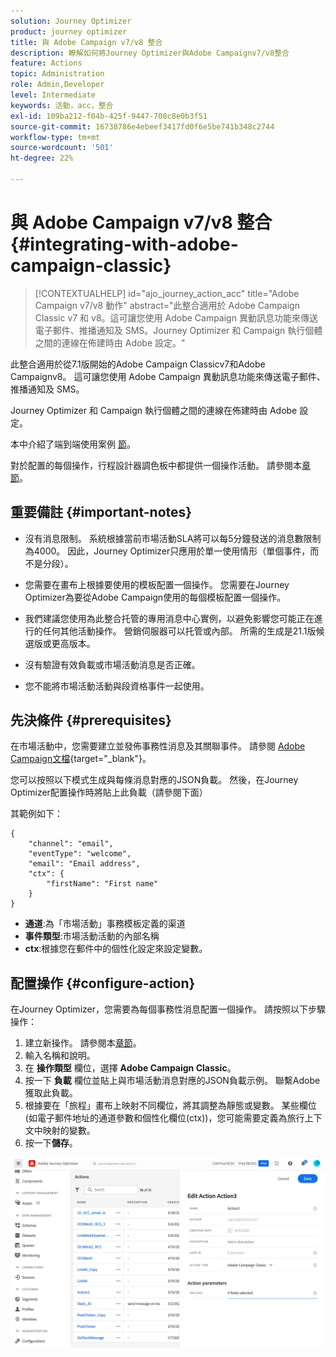 ```yaml
---
solution: Journey Optimizer
product: journey optimizer
title: 與 Adobe Campaign v7/v8 整合
description: 瞭解如何將Journey Optimizer與Adobe Campaignv7/v8整合
feature: Actions
topic: Administration
role: Admin,Developer
level: Intermediate
keywords: 活動，acc，整合
exl-id: 109ba212-f04b-425f-9447-708c8e0b3f51
source-git-commit: 16738786e4ebeef3417fd0f6e5be741b348c2744
workflow-type: tm+mt
source-wordcount: '501'
ht-degree: 22%

---
```


# 與 Adobe Campaign v7/v8 整合 {#integrating-with-adobe-campaign-classic}

>[!CONTEXTUALHELP]
>id="ajo_journey_action_acc"
>title="Adobe Campaign v7/v8 動作"
>abstract="此整合適用於 Adobe Campaign Classic v7 和 v8。這可讓您使用 Adobe Campaign 異動訊息功能來傳送電子郵件、推播通知及 SMS。Journey Optimizer 和 Campaign 執行個體之間的連線在佈建時由 Adobe 設定。"

此整合適用於從7.1版開始的Adobe Campaign Classicv7和Adobe Campaignv8。 這可讓您使用 Adobe Campaign 異動訊息功能來傳送電子郵件、推播通知及 SMS。

Journey Optimizer 和 Campaign 執行個體之間的連線在佈建時由 Adobe 設定。

本中介紹了端到端使用案例 [節](../building-journeys/ajo-ac.md)。

對於配置的每個操作，行程設計器調色板中都提供一個操作活動。 請參閱本[章節](../building-journeys/using-adobe-campaign-classic.md)。

## 重要備註 {#important-notes}

* 沒有消息限制。 系統根據當前市場活動SLA將可以每5分鐘發送的消息數限制為4000。 因此，Journey Optimizer只應用於單一使用情形（單個事件，而不是分段）。

* 您需要在畫布上根據要使用的模板配置一個操作。 您需要在Journey Optimizer為要從Adobe Campaign使用的每個模板配置一個操作。

* 我們建議您使用為此整合托管的專用消息中心實例，以避免影響您可能正在進行的任何其他活動操作。 營銷伺服器可以托管或內部。 所需的生成是21.1版候選版或更高版本。

* 沒有驗證有效負載或市場活動消息是否正確。

* 您不能將市場活動活動與段資格事件一起使用。

## 先決條件 {#prerequisites}

在市場活動中，您需要建立並發佈事務性消息及其關聯事件。 請參閱 [Adobe Campaign文檔](https://experienceleague.adobe.com/docs/campaign-classic/using/transactional-messaging/introduction/about-transactional-messaging.html#transactional-messaging){target="_blank"}。

您可以按照以下模式生成與每條消息對應的JSON負載。 然後，在Journey Optimizer配置操作時將貼上此負載（請參閱下面）

其範例如下：

```
{
    "channel": "email",
    "eventType": "welcome",
    "email": "Email address",
    "ctx": {
        "firstName": "First name"
    }
}
```

* **通道**:為「市場活動」事務模板定義的渠道
* **事件類型**:市場活動活動的內部名稱
* **ctx**:根據您在郵件中的個性化設定來設定變數。

## 配置操作 {#configure-action}

在Journey Optimizer，您需要為每個事務性消息配置一個操作。 請按照以下步驟操作：

1. 建立新操作。 請參閱本[章節](../action/action.md)。
1. 輸入名稱和說明。
1. 在 **操作類型** 欄位，選擇 **Adobe Campaign Classic**。
1. 按一下 **負載** 欄位並貼上與市場活動消息對應的JSON負載示例。 聯繫Adobe獲取此負載。
1. 根據要在「旅程」畫布上映射不同欄位，將其調整為靜態或變數。 某些欄位(如電子郵件地址的通道參數和個性化欄位(ctx))，您可能需要定義為旅行上下文中映射的變數。
1. 按一下&#x200B;**儲存**。

![](assets/accintegration1.png)
